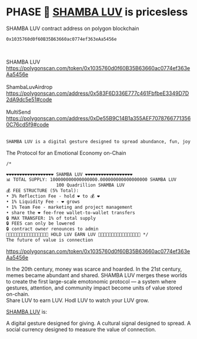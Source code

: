 # PHASE 🚀 <a href="https://luv.pythai.net">SHAMBA LUV</a> is pricesless
SHAMBA LUV contract address on polygon blockchain
```txt
0x1035760d0f60B35B63660ac0774ef363eAa5456e
```
<br />

SHAMBA LUV<br />
https://polygonscan.com/token/0x1035760d0f60B35B63660ac0774ef363eAa5456e<br /><br />
ShambaLuvAirdrop<br />
https://polygonscan.com/address/0x583F6D336E777c461FbfbeE3349D7D2dA9dc5e51#code<br /><br />
MultiSend<br />
https://polygonscan.com/address/0xDe55B9C14B1a355AEF70787667713560C76cd5f9#code<br /><br />

```txt
SHAMBA LUV is a digital gesture designed to spread abundance, fun, joy and LUV as community vibe for social sharing building an emotional economy where gestures are stored on-chain giving attention, gestures, and community impact value from the power of LUV
```

The Protocol for an Emotional Economy on-Chain

```txt
/*

❤️❤️❤️❤️❤️❤️❤️❤️❤️❤️❤️❤️❤️❤️❤️❤️❤️❤️ SHAMBA LUV ❤️❤️❤️❤️❤️❤️❤️❤️❤️❤️❤️❤️❤️❤️❤️❤️❤️❤️
📊 TOTAL SUPPLY: 100000000000000000.000000000000000000 SHAMBA LUV
                   100 Quadrillion SHAMBA LUV
💰 FEE STRUCTURE (5% Total):
• 3% Reflection Fee - hold ❤️ to 💰 ❤️
• 1% Liquidity Fee - ❤️ grows
• 1% Team Fee - marketing and project management
• share the ❤️ fee-free wallet-to-wallet transfers
🔒 MAX TRANSFER: 1% of total supply
🔒 FEES can only be lowered
🔒 contract owner renounces to admin
💎💎💎💎💎💎💎💎💎💎💎💎💎💎💎💎 HOLD LUV EARN LUV 💎💎💎💎💎💎💎💎💎💎💎💎💎💎💎💎 */
The future of value is connection
```
https://polygonscan.com/token/0x1035760d0f60B35B63660ac0774ef363eAa5456e

In the 20th century, money was scarce and hoarded.
In the 21st century, memes became abundant and shared.
SHAMBA LUV merges these worlds to create the first large-scale emotonomic protocol — a system where gestures, attention, and community impact become units of value stored on-chain.<br />
Share LUV to earn LUV. Hodl LUV to watch your LUV grow.

<a href="https://luv.pythai.net">SHAMBA LUV</a> is:

A digital gesture designed for giving.
A cultural signal designed to spread.
A social currency designed to measure the value of connection.
